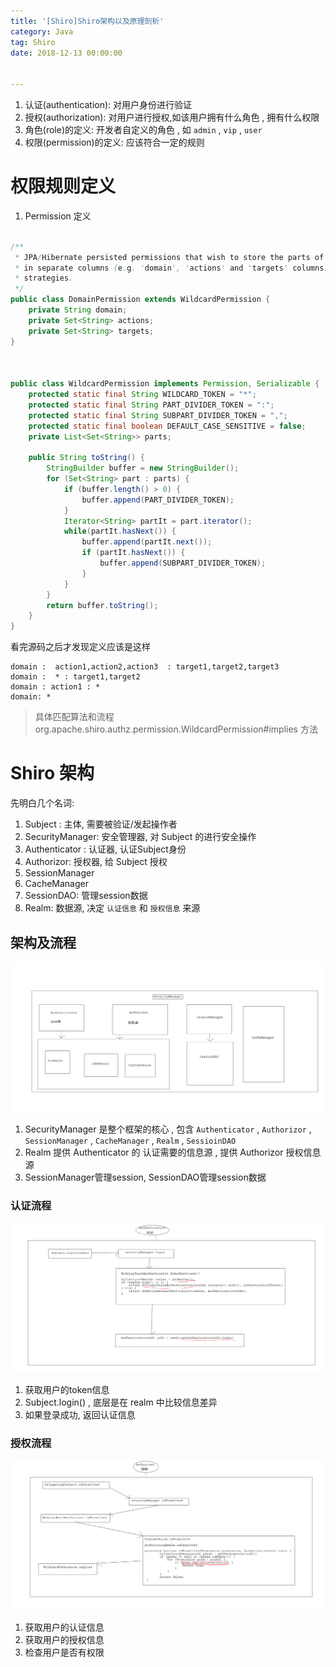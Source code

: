 ```yaml
---
title: '[Shiro]Shiro架构以及原理剖析'
category: Java
tag: Shiro
date: 2018-12-13 00:00:00


---
```


1. 认证(authentication): 对用户身份进行验证
2. 授权(authorization):  对用户进行授权,如该用户拥有什么角色 , 拥有什么权限
3. 角色(role)的定义: 开发者自定义的角色 , 如 `admin` , `vip` , `user`
4. 权限(permission)的定义:  应该符合一定的规则
# 权限规则定义


1.  Permission 定义

```java

/**
 * JPA/Hibernate persisted permissions that wish to store the parts of the permission string
 * in separate columns (e.g. 'domain', 'actions' and 'targets' columns), which can be used in querying
 * strategies.
 */
public class DomainPermission extends WildcardPermission {
    private String domain;
    private Set<String> actions;
    private Set<String> targets;
}



public class WildcardPermission implements Permission, Serializable {
    protected static final String WILDCARD_TOKEN = "*";
    protected static final String PART_DIVIDER_TOKEN = ":";
    protected static final String SUBPART_DIVIDER_TOKEN = ",";
    protected static final boolean DEFAULT_CASE_SENSITIVE = false;
    private List<Set<String>> parts;
    
	public String toString() {
        StringBuilder buffer = new StringBuilder();
        for (Set<String> part : parts) {
            if (buffer.length() > 0) {
                buffer.append(PART_DIVIDER_TOKEN);
            }
            Iterator<String> partIt = part.iterator();
            while(partIt.hasNext()) {
                buffer.append(partIt.next());
                if (partIt.hasNext()) {
                    buffer.append(SUBPART_DIVIDER_TOKEN);
                }
            }
        }
        return buffer.toString();
    }
}
```



看完源码之后才发现定义应该是这样

```
domain :  action1,action2,action3  : target1,target2,target3
domain :  * : target1,target2
domain : action1 : *
domain: *
```
> 具体匹配算法和流程 org.apache.shiro.authz.permission.WildcardPermission#implies 方法

# Shiro 架构

先明白几个名词: 

1. Subject :  主体, 需要被验证/发起操作者
2. SecurityManager: 安全管理器, 对 Subject 的进行安全操作
3. Authenticator : 认证器, 认证Subject身份
4. Authorizor:  授权器, 给 Subject 授权
5. SessionManager
6. CacheManager
7. SessionDAO:  管理session数据
8. Realm: 数据源, 决定 `认证信息` 和 `授权信息` 来源

## 架构及流程

![](/images/shiro_arc.png)

1. SecurityManager 是整个框架的核心 , 包含 `Authenticator`  ,  `Authorizor` , `SessionManager` , `CacheManager` , `Realm`  ,  `SessioinDAO`
2.  Realm 提供  Authenticator 的 认证需要的信息源 , 提供  Authorizor 授权信息源
3. SessionManager管理session,  SessionDAO管理session数据

### 认证流程

![](/images/shiro_authentication.png)

1. 获取用户的token信息
2. Subject.login() , 底层是在 realm 中比较信息差异
3. 如果登录成功, 返回认证信息

### 授权流程

![](/images/shiro_authorizer.png)

1. 获取用户的认证信息
2. 获取用户的授权信息
3. 检查用户是否有权限